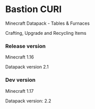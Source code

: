 # Bastion CURI

Minecraft Datapack - Tables & Furnaces

Crafting, Upgrade and Recycling Items


### Release version
Minecraft 1.16

Datapack version 2.1


### Dev version
Minecraft 1.17

Datapack version: 2.2
